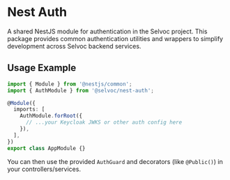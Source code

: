 # Nest Auth

A shared NestJS module for authentication in the Selvoc project. This package
provides common authentication utilities and wrappers to simplify development
across Selvoc backend services.

## Usage Example

```typescript
import { Module } from '@nestjs/common';
import { AuthModule } from '@selvoc/nest-auth';

@Module({
  imports: [
    AuthModule.forRoot({
      // ...your Keycloak JWKS or other auth config here
    }),
  ],
})
export class AppModule {}
```

You can then use the provided `AuthGuard` and decorators (like `@Public()`)
in your controllers/services.
